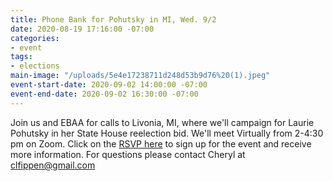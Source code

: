 ```yaml
---
title: Phone Bank for Pohutsky in MI, Wed. 9/2
date: 2020-08-19 17:16:00 -07:00
categories:
- event
tags:
- elections
main-image: "/uploads/5e4e17238711d248d53b9d76%20(1).jpeg"
event-start-date: 2020-09-02 14:00:00 -07:00
event-end-date: 2020-09-02 16:30:00 -07:00
---
```


Join us and EBAA for calls to Livonia, MI, where we'll campaign for Laurie Pohutsky in her State House reelection bid. We'll meet Virtually from 2-4:30 pm on Zoom.  Click on the [RSVP here](https://docs.google.com/forms/d/e/1FAIpQLScJ-KLPAszSyKwyRr5rEip0iwIPWcRS_cGV7a-VqtyBLB0QYg/viewform) to sign up for the event and receive more information.  For questions please contact Cheryl at clfippen@gmail.com